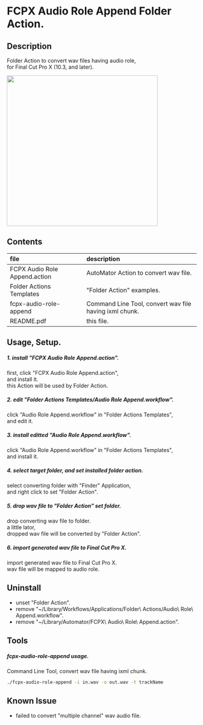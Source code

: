 # FCPX Audio Role Append Folder Action.

## Description
Folder Action to convert wav files having audio role,  
for Final Cut Pro X (10.3, and later).  

<img class="border" src="https://raw.githubusercontent.com/taku-o/fcpx-audio-role-workflow/master/images/folder-action-mini.gif" width="400">

## Contents
| file                          | description                                            |
| :---------------------------- | :----------------------------------------------------- |
| FCPX Audio Role Append.action | AutoMator Action to convert wav file.                  |
| Folder Actions Templates      | "Folder Action" examples.                              |
| fcpx-audio-role-append        | Command Line Tool, convert wav file having ixml chunk. |
| README.pdf                    | this file.                                             |

## Usage, Setup.
##### 1. install "FCPX Audio Role Append.action".
first, click "FCPX Audio Role Append.action",  
and install it.  
this Action will be used by Folder Action.  

##### 2. edit "Folder Actions Templates/Audio Role Append.workflow".
click "Audio Role Append.workflow" in "Folder Actions Templates",  
and edit it.  

##### 3. install editted "Audio Role Append.workflow".
click "Audio Role Append.workflow" in "Folder Actions Templates",  
and install it.  

##### 4. select target folder, and set installed folder action.
select converting folder with "Finder" Application,  
and right click to set "Folder Action".  

##### 5. drop wav file to "Folder Action" set folder.
drop converting wav file to folder.  
a little lator,  
dropped wav file will be converted by "Folder Action".  

##### 6. import generated wav file to Final Cut Pro X.
import generated wav file to Final Cut Pro X.  
wav file will be mapped to audio role.  

## Uninstall
- unset "Folder Action".
- remove "~/Library/Workflows/Applications/Folder\ Actions/Audio\ Role\ Append.workflow".
- remove "~/Library/Automator/FCPX\ Audio\ Role\ Append.action".

## Tools
##### fcpx-audio-role-append usage.
Command Line Tool, convert wav file having ixml chunk.  

```sh
./fcpx-audio-role-append -i in.wav -o out.wav -t trackName
```

## Known Issue
- failed to convert "multiple channel" wav audio file.


